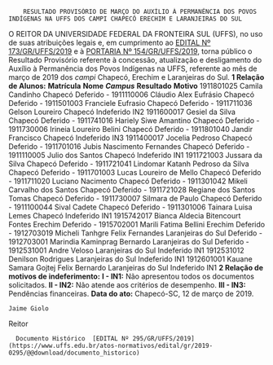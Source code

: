         RESULTADO PROVISÓRIO DE MARÇO DO AUXÍLIO À PERMANÊNCIA DOS POVOS INDÍGENAS NA UFFS DOS CAMPI CHAPECÓ ERECHIM E LARANJEIRAS DO SUL  

 O REITOR DA UNIVERSIDADE FEDERAL DA FRONTEIRA SUL (UFFS), no uso de suas atribuições legais e, em cumprimento ao [EDITAL Nº 173/GR/UFFS/2019](https://www.uffs.edu.br/atos-normativos/edital/gr/2019-0173) e à [PORTARIA Nº 154/GR/UFFS/2019](https://www.uffs.edu.br/atos-normativos/portaria/gr/2019-0154), torna público o Resultado Provisório referente à concessão, atualização e desligamento do Auxílio à Permanência dos Povos Indígenas na UFFS, referente ao mês de março de 2019 dos *campi*  Chapecó, Erechim e Laranjeiras do Sul.  **1 Relação de Alunos:**      **Matrícula**   **Nome**    ***Campus***    **Resultado**   **Motivo**     1911801025   Camila Candinho   Chapecó   Deferido   -     1911110006   Cláudio Alex Eufrásio   Chapecó   Deferido   -     1911501003   Franciele Eufrasio   Chapecó   Deferido   -     1911711036   Gelson Loureiro   Chapecó   Indeferido   IN2     1911600017   Gesiel da Silva   Chapecó   Deferido   -     1911741016   Hariely Siwe Amantino   Chapecó   Deferido   -     1911730006   Irineia Loureiro Belini   Chapecó   Deferido   -     1911801040   Jandir Francisco   Chapecó   Indeferido   IN3     1911400017   Jocelia Pedroso   Chapecó   Deferido   -     1911701016   Jubis Nascimento Fernandes   Chapecó   Deferido   -     1911110005   Julio dos Santos   Chapecó   Indeferido   IN1     1911721003   Jussara da Silva   Chapecó   Deferido   -     1911721041   Lindomar Katanh Pedroso da Silva   Chapecó   Deferido   -     1911701003   Lucas Loureiro de Mello   Chapecó   Deferido   -     1911711020   Luciano Nacimento   Chapecó   Deferido   -     1911301042   Mikeli Carvalho dos Santos   Chapecó   Deferido   -     1911721028   Regiane dos Santos Tomas   Chapecó   Deferido   -     1911730007   Silmara de Paulo   Chapecó   Deferido   -     1911100044   Sival Cadete   Chapecó   Deferido   -     1911301006   Tainara Luisa Lemes   Chapecó   Indeferido   IN1     1915742017   Bianca Aldecia Bitencourt Fontes   Erechim   Deferido   -     1915702001   Marili Fatima Bellini   Erechim   Deferido   -     1912703019   Micheli Tanhgre Felix Fernandes   Laranjeiras do Sul   Deferido   -     1912703001   Marindia Kaminprag Bernardo   Laranjeiras do Sul   Deferido   -     1912531001   Andre Veloso   Laranjeiras do Sul   Indeferido   IN1     1912531012   Denilson Rodrigues   Laranjeiras do Sul   Indeferido   IN1     1912601001   Kauane Samara Gojtej Felix Bernardo   Laranjeiras do Sul   Indeferido   IN1      **2 Relação de motivos de indeferimento:** **I - IN1:**  Não apresentou todos os documentos solicitados. **II - IN2:**  Não atende aos critérios de desempenho. **III - IN3:**  Pendências financeiras.      **Data do ato:** Chapecó-SC, 12 de março de 2019.   
 

    Jaime Giolo   
 Reitor 

      Documento Histórico  [EDITAL Nº 295/GR/UFFS/2019](https://www.uffs.edu.br/atos-normativos/edital/gr/2019-0295/@@download/documento_historico)     
      
